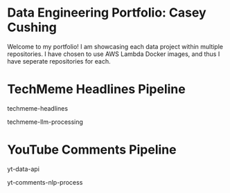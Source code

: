 # Data Engineering Portfolio: Casey Cushing

Welcome to my portfolio! I am showcasing each data project within multiple repositories. I have chosen to use AWS Lambda Docker images, and thus I have seperate repositories for each.

# TechMeme Headlines Pipeline

techmeme-headlines

techmeme-llm-processing

# YouTube Comments Pipeline

yt-data-api

yt-comments-nlp-process
